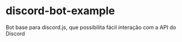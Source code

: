 # discord-bot-example
Bot base para discord.js, que possibilita fácil interação com a API do Discord
